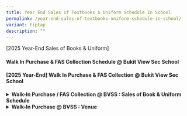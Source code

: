 ```yaml
---
title: Year End Sales of Textbooks & Uniform Schedule In School
permalink: /year-end-sales-of-textbooks-uniform-schedule-in-school/
variant: tiptap
description: ""
---
```

<p></p>
<p>[2025 Year-End Sales of Books &amp; Uniform]</p>
<h4><strong>Walk In Purchase &amp; FAS Collection Schedule @ Bukit View Sec School</strong></h4>
<h4><strong>[2025 Year-End] Walk In Purchase &amp; FAS Collection @ Bukit View Sec School</strong></h4>
<div data-type="detailGroup" class="isomer-accordion isomer-accordion-white">
<details class="isomer-details">
<summary><strong>Walk-In Purchase / FAS Collection @ BVSS : Sales of Book &amp; Uniform Schedule</strong>
</summary>
<div data-type="detailsContent" class="isomer-details-content">
<p>For Walk-in Purchase and FAS collections @ Bukit View Secondary School
only
<br><a href="/files/Admin Matters/2024_Year_End_Sales_and_FAS_collection_at_BVSS__Bookshop_and_School_Uniform_.pdf" rel="noopener nofollow" target="_blank">Year-End Sales &amp; FAS Collection at BVSS Schedule</a>
</p>
<div class="isomer-image-wrapper">
<img style="width: 100%" height="auto" width="100%" alt="" src="/images/Admin Matters/bOOK_AND_UNIFORM_SCHEDULE.jpg">
</div>
<p></p>
</div>
</details>
<details class="isomer-details">
<summary><strong>Walk-In Purchase @ BVSS : Venue</strong>
</summary>
<div data-type="detailsContent" class="isomer-details-content">
<p>Venue : Classrooms at Block C</p>
<div class="isomer-image-wrapper">
<img style="width: 100%" height="auto" width="100%" src="https://www.bukitviewsec.moe.edu.sg/images/Sec1Reg/book%20and%20uniform%20purchase%207_dec_23_.jpg">
</div>
</div>
</details>
</div>
<p></p>